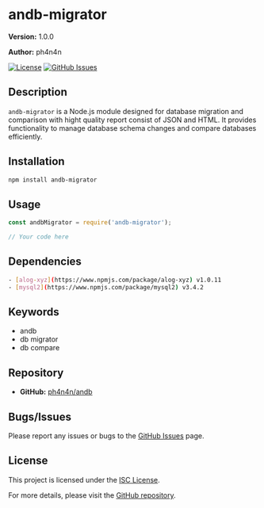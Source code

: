 # andb-migrator

**Version:** 1.0.0

**Author:** ph4n4n

[![License](https://img.shields.io/badge/license-ISC-blue.svg)](https://opensource.org/licenses/ISC)
[![GitHub Issues](https://img.shields.io/github/issues/ph4n4n/andb)](https://github.com/ph4n4n/andb/issues)

## Description

`andb-migrator` is a Node.js module designed for database migration and comparison with hight quality report consist of JSON and HTML.
 It provides functionality to manage database schema changes and compare databases efficiently.

## Installation

```bash
npm install andb-migrator
```

## Usage

```javascript
const andbMigrator = require('andb-migrator');

// Your code here
```

## Dependencies

```bash
- [alog-xyz](https://www.npmjs.com/package/alog-xyz) v1.0.11
- [mysql2](https://www.npmjs.com/package/mysql2) v3.4.2
```

## Keywords

- andb
- db migrator
- db compare


## Repository

- **GitHub:** [ph4n4n/andb](https://github.com/ph4n4n/andb)

## Bugs/Issues

Please report any issues or bugs to the [GitHub Issues](https://github.com/ph4n4n/andb/issues) page.


## License

This project is licensed under the [ISC License](https://opensource.org/licenses/ISC).

For more details, please visit the [GitHub repository](https://github.com/ph4n4n/andb#readme).
